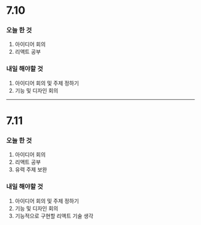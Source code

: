 # 7.10

### 오늘 한 것

1. 아이디어 회의
2. 리액트 공부

### 내일 해야할 것

1. 아이디어 회의 및 주제 정하기
2. 기능 및 디자인 회의

---

# 7.11

### 오늘 한 것

1. 아이디어 회의
2. 리액트 공부
3. 유력 주제 보완

### 내일 해야할 것

1. 아이디어 회의 및 주제 정하기
2. 기능 및 디자인 회의
3. 기능적으로 구현할 리액트 기술 생각
